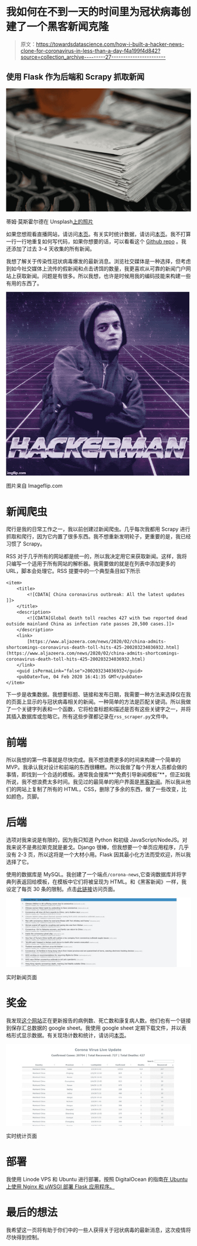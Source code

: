 # 我如何在不到一天的时间里为冠状病毒创建了一个黑客新闻克隆

> 原文：<https://towardsdatascience.com/how-i-built-a-hacker-news-clone-for-coronavirus-in-less-than-a-day-f4a199f4d842?source=collection_archive---------27----------------------->

## 使用 Flask 作为后端和 Scrapy 抓取新闻

![](img/0147561e6317dd2ea9df431f29c611da.png)

蒂姆·莫斯霍尔德在 Unsplash[上的照片](https://unsplash.com?utm_source=medium&utm_medium=referral)

如果您想观看直播网站，请访问[本页](https://visualizenow.org/corona-news)。有关实时统计数据，请访问[本页](https://visualizenow.org/corona-live)。我不打算一行一行地重复如何写代码，如果你想要的话，可以看看这个 [Github repo](https://github.com/sagunsh/corona-live) 。我还添加了过去 3-4 天收集的所有新闻。

我想了解关于传染性冠状病毒爆发的最新消息。浏览社交媒体是一种选择，但考虑到如今社交媒体上流传的假新闻和点击诱饵的数量，我更喜欢从可靠的新闻门户网站上获取新闻。问题是有很多。所以我想，也许是时候用我的编码技能来构建一些有用的东西了。

![](img/6699f8193274ebf95c18a886f527534f.png)

图片来自 Imageflip.com

# 新闻爬虫

爬行是我的日常工作之一，我以前创建过新闻爬虫。几乎每次我都用 Scrapy 进行抓取和爬行，因为它内置了很多东西。我不想重新发明轮子，更重要的是，我已经习惯了 Scrapy。

RSS 对于几乎所有的网站都是统一的，所以我决定用它来获取新闻。这样，我将只编写一个适用于所有网站的解析器。我需要做的就是在列表中添加更多的 URL，脚本会处理它。RSS 提要中的一个典型条目如下所示

```
<item>
    <title>
        <![CDATA[ China coronavirus outbreak: All the latest updates ]]>
    </title>
    <description>
        <![CDATA[Global death toll reaches 427 with two reported dead outside mainland China as infection rate passes 20,500 cases.]]>
    </description>
    <link>
        [https://www.aljazeera.com/news/2020/02/china-admits-shortcomings-coronavirus-death-toll-hits-425-200203234036932.html](https://www.aljazeera.com/news/2020/02/china-admits-shortcomings-coronavirus-death-toll-hits-425-200203234036932.html)
    </link>
    <guid isPermaLink="false">200203234036932</guid>
    <pubDate>Tue, 04 Feb 2020 16:41:35 GMT</pubDate>
</item>
```

下一步是收集数据。我想要标题、链接和发布日期，我需要一种方法来选择仅在我的页面上显示的与冠状病毒相关的新闻。一种简单的方法是匹配关键词。所以我做了一个关键字列表和一个函数，它将检查标题和描述是否有这些关键字之一，并将其插入数据库或忽略它。所有这些步骤都记录在`rss_scraper.py`文件中。

# 前端

所以我想的第一件事就是尽快完成。我不想浪费更多的时间来构建一个简单的 MVP。我承认我对设计和前端的东西很糟糕。所以我做了每个开发人员都会做的事情，即找到一个合适的模板。通常我会搜索**“免费引导新闻模板”**，但正如我所说，我不想浪费太多时间。我见过的最简单的用户界面是[黑客新闻](https://news.ycombinator.com/)。所以我从他们的网站上复制了所有的 HTML，CSS，删除了多余的东西，做了一些改变，比如颜色，页脚。

# 后端

选项对我来说是有限的，因为我只知道 Python 和初级 JavaScript/NodeJS。对我来说不是弗拉斯克就是姜戈。Django 很棒，但我想要一个单页应用程序，几乎没有 2-3 页，所以这将是一个大材小用。Flask 因其最小化方法而受欢迎，所以我选择了它。

使用的数据库是 MySQL。我创建了一个端点`/corona-news`,它查询数据库并将字典列表返回给模板，在模板中它们将被呈现为 HTML。和《黑客新闻》一样，我设定了每页 30 条的限制。点击[此链接](https://visualizenow.org/corona-news)访问页面。

![](img/ac344f18e3868426a644e54f81816dfa.png)

实时新闻页面

# 奖金

我发现[这个网站](https://gisanddata.maps.arcgis.com/apps/opsdashboard/index.html#/bda7594740fd40299423467b48e9ecf6)正在更新报告的病例数、死亡数和康复病人数。他们也有一个链接到保存汇总数据的 google sheet。我使用 google sheet 定期下载文件，并以表格形式显示数据。有关现场计数和统计，请访问[本页](https://visualizenow.org/corona-live)。

![](img/a82b6e5faf87192bfa31d4dd3d7db22e.png)

实时统计页面

# 部署

我使用 Linode VPS 和 Ubuntu 进行部署。按照 DigitalOcean 的指南[在 Ubuntu 上使用 Nginx 和 uWSGI 部署 Flask 应用程序。](https://www.digitalocean.com/community/tutorials/how-to-serve-flask-applications-with-uswgi-and-nginx-on-ubuntu-18-04)

# 最后的想法

我希望这一页将有助于你们中的一些人获得关于冠状病毒的最新消息，这次疫情将尽快得到控制。